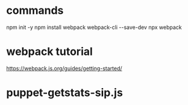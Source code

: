 


# commands
npm init -y
npm install webpack webpack-cli --save-dev
npx webpack

# webpack tutorial
https://webpack.js.org/guides/getting-started/

# puppet-getstats-sip.js
